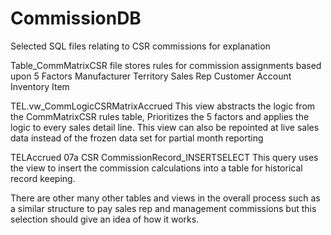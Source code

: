 # CommissionDB

Selected SQL files relating to CSR commissions for explanation

Table_CommMatrixCSR file stores rules for commission assignments based upon 5 Factors
  Manufacturer
  Territory
  Sales Rep
  Customer Account
  Inventory Item

TEL.vw_CommLogicCSRMatrixAccrued
  This view abstracts the logic from the CommMatrixCSR rules table, Prioritizes the 5 factors and applies the logic
  to every sales detail line.  This view can also be repointed at live sales data instead of the frozen data set for
  partial month reporting


TELAccrued 07a CSR CommissionRecord_INSERTSELECT
  This query uses the view to insert the commission calculations into a table for historical record keeping.
  

There are other many other tables and views in the overall process such as a similar structure to pay sales rep and
management commissions but this selection should give an idea of how it works.


